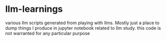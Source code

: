# llm-learnings
various llm scripts generated from playing with llms. Mostly just a place to dump things I produce in jupyter notebook related to llm study. 
this code is not warranted for any particular purpose
